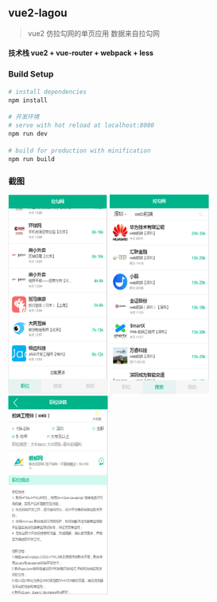## vue2-lagou

> vue2 仿拉勾网的单页应用
> 数据来自拉勾网

#### 技术栈 vue2 + vue-router + webpack + less

### Build Setup

``` bash
# install dependencies
npm install

# 开发环境
# serve with hot reload at localhost:8080
npm run dev

# build for production with minification
npm run build
```

### 截图

<img src="https://github.com/shuaixie5288/vue2-lagou/raw/master/screenshots/home.png" width="200" height="400"/> <img src="https://github.com/shuaixie5288/vue2-lagou/raw/master/screenshots/search.png" width="200" height="400"/> <img src="https://github.com/shuaixie5288/vue2-lagou/raw/master/screenshots/postDetails.png" width="200" height="400"/>
